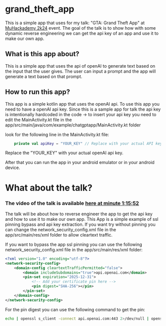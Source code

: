# grand_theft_app

This is a simple app that uses for my talk: "GTA: Grand Theft App" at [MuHackademy 2k24](https://muhack.org/events/muhackademy-2k24/) event.
The goal of the talk is to show how with some dynamic reverse engineering we can get the api key of an app and use it to make our own app.

## What is this app about?
This is a simple app that uses the api of openAI to generate text based on the input that the user gives. The user can input a prompt and the app will generate a text based on that prompt.

## How to run this app?
This app is a simple kotlin app that uses the openAI api.
To use this app you need to have a openAI api key.
Since this is a sample app for talk the api key is intentionally hardcoded in the code -> to insert your api key you need to edit the MainActivity.kt file in the app/src/main/java/com/example/chatgptapp/MainActivity.kt folder

look for the following line in the MainActivity.kt file:
```kotlin
    private val apiKey = "YOUR_KEY" // Replace with your actual API key
```

Replace the "YOUR_KEY" with your actual openAI api key.

After that you can run the app in your android emulator or in your android device.

# What about the talk?
### The video of the talk is available [here at minute 1:15:52](https://www.youtube.com/watch?v=0heXFNPwOd0&t=9422s)
The talk will be about how to reverse engineer the app to get the api key and how to use it to make our own app.
This App is a simple example of ssl pinning bypass and api key extraction.
If you want try without pinning you can change the network_security_config.xml file in the app/src/main/res/xml folder to allow cleartext traffic.

If you want to bypass the app ssl pinning you can use the following network_security_config.xml file in the app/src/main/res/xml folder:
```xml
<?xml version="1.0" encoding="utf-8"?>
<network-security-config>
    <domain-config cleartextTrafficPermitted="false">
        <domain includeSubdomains="true">api.openai.com</domain>
        <pin-set expiration="2025-12-31">
            <!-- Add your certificate pin here -->
            <pin digest="SHA-256"></pin>
        </pin-set>
    </domain-config>
</network-security-config>
```
For the pin digest you can use the following command to get the pin:
```bash
echo | openssl s_client -connect api.openai.com:443 2>/dev/null | openssl x509 -pubkey -noout | openssl rsa -pubin -outform der | openssl dgst -sha256 -binary | openssl enc -base64
```





